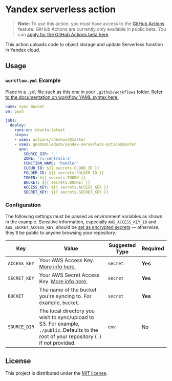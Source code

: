 # Yandex serverless action
> **Note:** To use this action, you must have access to the [GitHub Actions](https://github.com/features/actions) feature. GitHub Actions are currently only available in public beta. You can [apply for the GitHub Actions beta here](https://github.com/features/actions/signup/).

This action uploads code to object storage and update Serverless funstion in Yandex cloud.

## Usage

### `workflow.yml` Example

Place in a `.yml` file such as this one in your `.github/workflows` folder. [Refer to the documentation on workflow YAML syntax here.](https://help.github.com/en/articles/workflow-syntax-for-github-actions)

```yaml
name: Sync Bucket
on: push

jobs:
  deploy:
    runs-on: ubuntu-latest
    steps:
    - uses: actions/checkout@master
    - uses: goodsmileduck/yandex-serverless-action@master
      env:
        SOURCE_DIR: '.'
        ZONE: 'ru-central1-a'
        FUNCTION_NAME: 'handler'
        CLOUD_ID: ${{ secrets.CLOUD_ID }}
        FOLDER_ID: ${{ secrets.FOLDER_ID }}
        TOKEN: ${{ secrets.TOKEN }}
        BUCKET: ${{ secrets.BUCKET }}
        ACCESS_KEY: ${{ secrets.ACCESS_KEY }}
        SECRET_KEY: ${{ secrets.SECRET_KEY }}
```

### Configuration

The following settings must be passed as environment variables as shown in the example. Sensitive information, especially `AWS_ACCESS_KEY_ID` and `AWS_SECRET_ACCESS_KEY`, should be [set as encrypted secrets](https://help.github.com/en/articles/virtual-environments-for-github-actions#creating-and-using-secrets-encrypted-variables) — otherwise, they'll be public to anyone browsing your repository.

| Key | Value | Suggested Type | Required |
| ------------- | ------------- | ------------- | ------------- |
| `ACCESS_KEY` | Your AWS Access Key. [More info here.](https://docs.aws.amazon.com/general/latest/gr/managing-aws-access-keys.html) | `secret` | **Yes** |
| `SECRET_KEY` | Your AWS Secret Access Key. [More info here.](https://docs.aws.amazon.com/general/latest/gr/managing-aws-access-keys.html) | `secret` | **Yes** |
| `BUCKET` | The name of the bucket you're syncing to. For example, `bucket`. | `secret` | **Yes** |
| `SOURCE_DIR` | The local directory you wish to sync/upload to S3. For example, `./public`. Defaults to the root of your repository (`.`) if not provided. | `env` | No |


## License

This project is distributed under the [MIT license](LICENSE.md).
